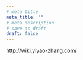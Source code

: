 ```yaml
---
# meta title
meta_title: ""
# meta description
# save as draft
draft: false
---
```




http://wiki.yiyao-zhang.com/

